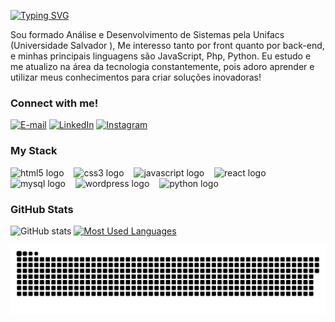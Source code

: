 

[![Typing SVG](https://readme-typing-svg.demolab.com?font=josefin+sans&weight=700&size=28&pause=1000&color=26F72DFF&random=false&width=435&height=40&lines=Ol%C3%A1%2C+eu+sou+o+Kleidson+Santos!+%F0%9F%91%BE%F0%9F%93%9A%F0%9F%92%99)](https://git.io/typing-svg)



<p align="left">Sou formado Análise e Desenvolvimento de Sistemas pela Unifacs (Universidade Salvador ), 
Me interesso tanto por front quanto por back-end, e minhas principais linguagens são  JavaScript, Php, Python. 
Eu estudo e me atualizo na área da tecnologia constantemente, pois adoro aprender e utilizar meus conhecimentos para criar soluções inovadoras!


<h3 align="left">Connect with me!</h3>

[![E-mail](https://img.shields.io/badge/-Email-000?style=for-the-badge&logo=microsoft-outlook&logoColor=4DD026FF&color:FFF)](mailto:kleidson.96@hotmail.com)
[![LinkedIn](https://img.shields.io/badge/-LinkedIn-000?style=for-the-badge&logo=linkedin&logoColor=4DD026FF&color:FFF)](https://www.linkedin.com/in/kleidsonsantos/)
[![Instagram](https://img.shields.io/badge/-Instagram-000?style=for-the-badge&logo=instagram&logoColor=4DD026FF&color:FFF)](https://www.instagram.com/kleidson96/)

<h3 align="left">My Stack</h3>

<div align="left">
  <img src="https://cdn.jsdelivr.net/gh/devicons/devicon/icons/html5/html5-original.svg" height="25" alt="html5 logo"  />
  <img width="8" />
  <img src="https://cdn.jsdelivr.net/gh/devicons/devicon/icons/css3/css3-original.svg" height="25" alt="css3 logo"  />
  <img width="8" />
  <img src="https://cdn.jsdelivr.net/gh/devicons/devicon/icons/javascript/javascript-plain.svg" height="25" alt="javascript logo"  />
  <img width="8" />
  <img src="https://cdn.jsdelivr.net/gh/devicons/devicon/icons/react/react-original.svg" height="25" alt="react logo"  />
  <img width="8" />
  <img src="https://cdn.jsdelivr.net/gh/devicons/devicon/icons/mysql/mysql-original.svg" height="25" alt="mysql logo"  />
  <img width="8" />
  <img src="https://cdn.jsdelivr.net/gh/devicons/devicon/icons/wordpress/wordpress-original.svg" height="25" alt="wordpress logo"  />
  <img width="8" />
  <img src="https://cdn.jsdelivr.net/gh/devicons/devicon/icons/python/python-original.svg" height="25" alt="python logo"  />
  <img width="8" />
  
</div>


<h3>GitHub Stats</h3>

![GitHub stats](https://github-readme-stats-git-masterrstaa-rickstaa.vercel.app/api?username=kleidson96&hide_title=true&show_icons=true&include_all_commits=false&count_private=true&line_height=25&hide=issues&bg_color=000&title_color=FF00F6&text_color=FFF&border_radius=3&border_color=26F72DFF&icon_color=26F72DFF&theme=jolly)
[![Most Used Languages](https://github-readme-stats-git-masterrstaa-rickstaa.vercel.app/api/top-langs/?username=kleidson96&line_height=10&card_width=290&layout=compact&hide_title=false&count_private=true&langs_count=4&show_icons=true&title_color=FFF&hide=html,css&bg_color=000&text_color=8B8B8B&border_radius=3&border_color=26F72DFF&count_private=true)](https://github.com/mari4souza/github-readme-stats)
<br>


<picture>
  <source media="(prefers-color-scheme: dark)" srcset="https://raw.githubusercontent.com/kleidson96/kleidson96/output/github-contribution-grid-snake-dark.svg">
  <source media="(prefers-color-scheme: light)" srcset="https://raw.githubusercontent.com/kleidson96/kleidson96/output/github-contribution-grid-snake.svg">
  <img alt="github contribution grid snake animation" src="https://raw.githubusercontent.com/kleidson96/kleidson96/output/github-contribution-grid-snake.svg">
</picture>
<br><br>
